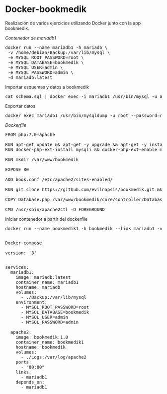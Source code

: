 # Docker-bookmedik
Realización de varios ejercicios utilizando Docker junto con la app bookmedik.

*Contenedor de mariadb1*
<pre>
docker run --name mariadb1 -h mariadb \
 -v /home/debian/Backup:/var/lib/mysql \
 -e MYSQL_ROOT_PASSWORD=root \
 -e MYSQL_DATABASE=bookmedik \
 -e MYSQL_USER=admin \
 -e MYSQL_PASSWORD=admin \
 -d mariadb:latest 
</pre> 
Importar esquemas y datos a bookmedik
<pre>
cat schema.sql | docker exec -i mariadb1 /usr/bin/mysql -u admin --password=admin bookmedik
</pre>
Exportar datos
<pre>
docker exec mariadb1 /usr/bin/mysqldump -u root --password=root bookmedik > /home/debian/Backup/Datos/backup.sql
</pre>
*Dockerfile* 
<pre>
FROM php:7.0-apache

RUN apt-get update && apt-get -y upgrade && apt-get -y install git
RUN docker-php-ext-install mysqli && docker-php-ext-enable mysqli

RUN mkdir /var/www/bookmedik

EXPOSE 80

ADD book.conf /etc/apache2/sites-enabled/

RUN git clone https://github.com/evilnapsis/bookmedik.git && cp -r bookmedik /var/www/

COPY Database.php /var/www/bookmedik/core/controller/Database.php

CMD /usr/sbin/apache2ctl -D FOREGROUND
</pre>

Iniciar contenedor a partir del dockerfile

<pre>
docker run --name bookmedik1 -h bookmedik --link mariadb1 -v /home/debian/Logs:/var/log/apache2 -d -p 80:80 bookmedik:1.0
<pre>

Docker-compose

version: '3'

<pre>
services:
  mariadb1:
    image: mariadb:latest
    container_name: mariadb1
    hostname: mariadb
    volumes:
      - ./Backup:/var/lib/mysql
    environment:
      - MYSQL_ROOT_PASSWORD=root
      - MYSQL_DATABASE=bookmedik
      - MYSQL_USER=admin
      - MYSQL_PASSWORD=admin

  apache2:
    image: bookmedik:1.0
    container_name: bookmedik1
    hostname: bookmedik
    volumes:
      - ./Logs:/var/log/apache2
    ports:
      - "80:80"
    links:
      - mariadb1
    depends_on:
      - mariadb1
</pre>
